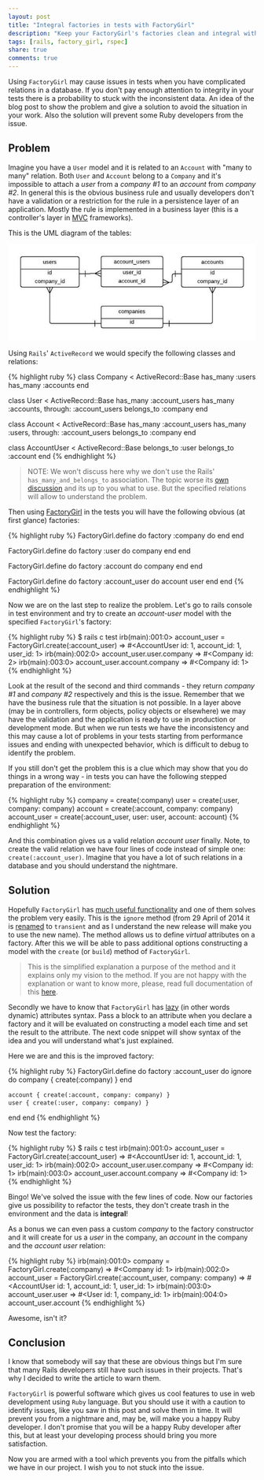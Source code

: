 ```yaml
---
layout: post
title: "Integral factories in tests with FactoryGirl"
description: "Keep your FactoryGirl's factories clean and integral with built-in features. This article describes the features and gives advices how to not stuck with an issue when you have inconsistent environment in the tests."
tags: [rails, factory_girl, rspec]
share: true
comments: true
---
```


Using `FactoryGirl` may cause issues in tests when you have complicated relations in a database. If you don't pay enough attention to integrity in your tests there is a probability to stuck with the inconsistent data. An idea of the blog post to show the problem and give a solution to avoid the situation in your work. Also the solution will prevent some Ruby developers from the issue.

## Problem

Imagine you have a `User` model and it is related to an `Account` with "many to many" relation. Both `User` and `Account` belong to a `Company` and it's impossible to attach a *user* from a *company #1* to an *account* from *company #2*. In general this is the obvious business rule and usually developers don't have a validation or a restriction for the rule in a persistence layer of an application. Mostly the rule is implemented in a business layer (this is a controller's layer in [MVC](http://en.wikipedia.org/wiki/Model%E2%80%93view%E2%80%93controller) frameworks).

This is the UML diagram of the tables:

![Account and User relation](/blog/images/account-users.jpeg)

Using `Rails`' `ActiveRecord` we would specify the following classes and relations:

{% highlight ruby %}
class Company < ActiveRecord::Base
  has_many :users
  has_many :accounts
end

class User < ActiveRecord::Base
  has_many :account_users
  has_many :accounts, through: :account_users
  belongs_to :company
end

class Account < ActiveRecord::Base
  has_many :account_users
  has_many :users, through: :account_users
  belongs_to :company
end

class AccountUser < ActiveRecord::Base
  belongs_to :user
  belongs_to :account
end
{% endhighlight %}

> NOTE: We won't discuss here why we don't use the Rails' `has_many_and_belongs_to` association. The topic worse its [own discussion](http://stackoverflow.com/questions/2780798/has-and-belongs-to-many-vs-has-many-through) and its up to you what to use. But the specified relations will allow to understand the problem.

Then using [FactoryGirl](https://github.com/thoughtbot/factory_girl) in the tests you will have the following obvious (at first glance) factories:

{% highlight ruby %}
FactoryGirl.define do
  factory :company do
  end
end

FactoryGirl.define do
  factory :user do
    company
  end
end

FactoryGirl.define do
  factory :account do
    company
  end
end

FactoryGirl.define do
  factory :account_user do
    account
    user
  end
end
{% endhighlight %}


Now we are on the last step to realize the problem. Let's go to rails console in test environment and try to create an *account-user* model with the specified `FactoryGirl`'s factory:

{% highlight ruby %}
$ rails c test
irb(main):001:0> account_user = FactoryGirl.create(:account_user)
=> #<AccountUser id: 1, account_id: 1, user_id: 1>
irb(main):002:0> account_user.user.company
=> #<Company id: 2>
irb(main):003:0> account_user.account.company
=> #<Company id: 1>
{% endhighlight %}

Look at the result of the second and third commands - they return *company #1* and *company #2* respectively and this is the issue. Remember that we have the business rule that the situation is not possible. In a layer above (may be in controllers, form objects, policy objects or elsewhere) we may have the validation and the application is ready to use in production or development mode. But when we run tests we have the inconsistency and this may cause a lot of problems in your tests starting from performance issues and ending with unexpected behavior, which is difficult to debug to identify the problem.

If you still don't get the problem this is a clue which may show that you do things in a wrong way - in tests you can have the following stepped preparation of the environment:

{% highlight ruby %}
company = create(:company)
user = create(:user, company: company)
account = create(:account, company: company)
account_user = create(:account_user, user: user, account: account)
{% endhighlight %}

And this combination gives us a valid relation *account user* finally. Note, to create the valid relation we have four lines of code instead of simple one: `create(:account_user)`. Imagine that you have a lot of such relations in a database and you should understand the nightmare.

## Solution

Hopefully `FactoryGirl` has [much useful functionality](https://github.com/thoughtbot/factory_girl/blob/master/GETTING_STARTED.md) and one of them solves the problem very easily. This is the `ignore` method (from 29 April of 2014 it is [renamed](https://github.com/thoughtbot/factory_girl/commit/9610b389572913da0b01de519f3437cdeb764a59#diff-d41d8cd98f00b204e9800998ecf8427e) to `transient` and as I understand the new release will make you to use the new name). The method allows us to define *virtual* attributes on a factory. After this we will be able to pass additional options constructing a model with the `create` (or `build`) method of `FactoryGirl`.

> This is the simplified explanation a purpose of the method and it explains only my vision to the method. If you are not happy with the explanation or want to know more, please, read full documentation of this [here](https://github.com/thoughtbot/factory_girl/blob/master/GETTING_STARTED.md#transient-attributes).

Secondly we have to know that `FactoryGirl` has [lazy](https://github.com/thoughtbot/factory_girl/blob/master/GETTING_STARTED.md#lazy-attributes) (in other words dynamic) attributes syntax. Pass a block to an attribute when you declare a factory and it will be evaluated on constructing a model each time and set the result to the attribute. The next code snippet will show syntax of the idea and you will understand what's just explained.

Here we are and this is the improved factory:

{% highlight ruby %}
FactoryGirl.define do
  factory :account_user do
    ignore do
      company { create(:company) }
    end

    account { create(:account, company: company) }
    user { create(:user, company: company) }
  end
end
{% endhighlight %}

Now test the factory:

{% highlight ruby %}
$ rails c test
irb(main):001:0> account_user = FactoryGirl.create(:account_user)
=> #<AccountUser id: 1, account_id: 1, user_id: 1>
irb(main):002:0> account_user.user.company
=> #<Company id: 1>
irb(main):003:0> account_user.account.company
=> #<Company id: 1>
{% endhighlight %}

Bingo! We've solved the issue with the few lines of code. Now our factories give us possibility to refactor the tests, they don't create trash in the environment and the data is **integral**!

As a bonus we can even pass a custom *company* to the factory constructor and it will create for us a *user* in the company, an *account* in the company and the *account user* relation:

{% highlight ruby %}
irb(main):001:0> company = FactoryGirl.create(:company)
=> #<Company id: 1>
irb(main):002:0> account_user = FactoryGirl.create(:account_user, company: company)
=> #<AccountUser id: 1, account_id: 1, user_id: 1>
irb(main):003:0> account_user.user
=> #<User id: 1, company_id: 1>
irb(main):004:0> account_user.account
{% endhighlight %}

Awesome, isn't it?

## Conclusion

I know that somebody will say that these are obvious things but I'm sure that many Rails developers still have such issues in their projects. That's why I decided to write the article to warn them.

`FactoryGirl` is powerful software which gives us cool features to use in web development using `Ruby` language. But you  should use it with a caution to identify issues, like you saw in this post and solve them in time. It will prevent you from a nightmare and, may be, will make you a happy Ruby developer. I don't promise that you will be a happy Ruby developer after this, but at least your developing process should bring you more satisfaction.

Now you are armed with a tool which prevents you from the pitfalls which we have in our project. I wish you to not stuck into the issue.

